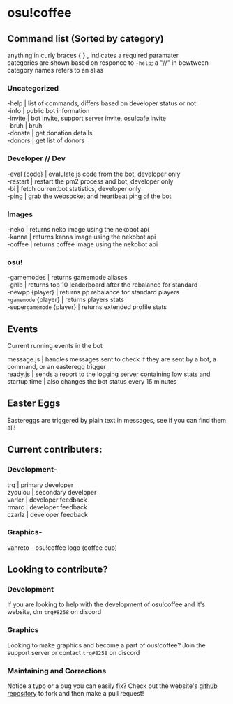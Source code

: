 # osu!coffee  

## Command list (Sorted by category)    

anything in curly braces { } , indicates a required paramater  
categories are shown based on responce to `-help`; a "//" in bewtween category names refers to an alias  

### Uncategorized    

-help | list of commands, differs based on developer status or not  
-info | public bot information  
-invite | bot invite, support server invite, osu!cafe invite    
-bruh | bruh  
-donate | get donation details  
-donors | get list of donors  

### Developer // Dev
-eval {code} | evalulate js code from the bot, developer only    
-restart | restart the pm2 process and bot, developer only  
-bi   | fetch currentbot statistics, developer only  
-ping | grab the websocket and heartbeat ping of the bot  

### Images  

-neko | returns neko image using the nekobot api  
-kanna | returns kanna image using the nekobot api  
-coffee | returns coffee image using the nekobot api  

### osu!  

-gamemodes | returns gamemode aliases  
-gnlb | returns top 10 leaderboard after the rebalance for standard     
-newpp {player} | returns pp rebalance for standard players    
-`gamemode` {player} | returns players stats    
-super`gamemode` {player} | returns extended profile stats  

## Events  

Current running events in the bot  

message.js | handles messages sent to check if they are sent by a bot, a command, or an easteregg trigger  
ready.js | sends a report to the [logging server](https://discord.gg/invite/XeaGkCM) containing low stats and startup time | also changes the bot status every 15 minutes     

## Easter Eggs  

Eastereggs are triggered by plain text in messages, see if you can find them all!   

## Current contributers:  

### Development-  

trq | primary developer  
zyoulou | secondary developer  
varler | developer feedback  
rmarc | developer feedback  
czarlz | developer feedback  

### Graphics-  

vanreto - osu!coffee logo (coffee cup)  

## Looking to contribute?  

### Development  

If you are looking to help with the development of osu!coffee and it's website, dm `trq#8258` on discord  

### Graphics  

Looking to make graphics and become a part of ous!coffee? Join the support server or contact `trq#8258` on discord  

### Maintaining and Corrections  

Notice a typo or a bug you can easily fix? Check out the website's [github repository](https://github.com/trapss/coffeeweb) to fork and then make a pull request!
